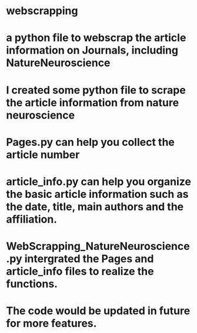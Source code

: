 # webscrapping
# a python file to webscrap the article information on Journals, including NatureNeuroscience
# I created some python file to scrape the article information from nature neuroscience
# Pages.py can help you collect the article number
# article_info.py can help you organize the basic article information such as the date, title, main authors and the affiliation.
# WebScrapping_NatureNeuroscience.py intergrated the Pages and article_info files to realize the functions.
# The code would be updated in future for more features.
